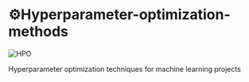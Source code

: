 # ⚙️Hyperparameter-optimization-methods
![HPO]([[https://www.google.com/url?sa=i&url=https%3A%2F%2Fwww.javatpoint.com%2Fhyperparameters-in-machine-learning&psig=AOvVaw3Tb4wCQP9uTNTrNtC0WS-a&ust=1700043946490000&source=images&cd=vfe&opi=89978449&ved=0CBEQjRxqFwoTCKCgt66jw4IDFQAAAAAdAAAAABAe](https://static.javatpoint.com/tutorial/machine-learning/images/hyperparameters-in-machine-learning2.png)https://static.javatpoint.com/tutorial/machine-learning/images/hyperparameters-in-machine-learning2.png])

Hyperparameter optimization techniques for machine learning projects


